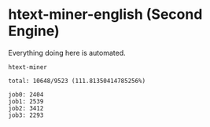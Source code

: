 # htext-miner-english (Second Engine)

Everything doing here is automated.

```
htext-miner

total: 10648/9523 (111.81350414785256%)

job0: 2404
job1: 2539
job2: 3412
job3: 2293
```